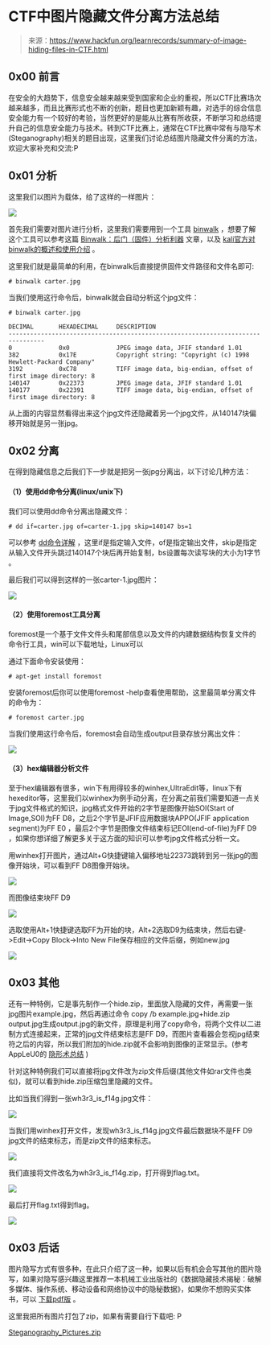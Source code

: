 <!--yml
category: 隐写
date: 2022-07-01 00:00:00
-->

# CTF中图片隐藏文件分离方法总结

> 来源：https://www.hackfun.org/learnrecords/summary-of-image-hiding-files-in-CTF.html

## 0x00 前言

在安全的大趋势下，信息安全越来越来受到国家和企业的重视，所以CTF比赛场次越来越多，而且比赛形式也不断的创新，题目也更加新颖有趣，对选手的综合信息安全能力有一个较好的考验，当然更好的是能从比赛有所收获，不断学习和总结提升自己的信息安全能力与技术。转到CTF比赛上，通常在CTF比赛中常有与隐写术(Steganography)相关的题目出现，这里我们讨论总结图片隐藏文件分离的方法，欢迎大家补充和交流:P

## 0x01 分析

这里我们以图片为载体，给了这样的一样图片：

![](http://img0.tuicool.com/QVVreiR.jpg!web)

首先我们需要对图片进行分析，这里我们需要用到一个工具 [binwalk](https://github.com/devttys0/binwalk) ，想要了解这个工具可以参考这篇 [Binwalk：后门（固件）分析利器](http://www.freebuf.com/sectool/15266.html) 文章，以及 [kali官方对binwalk的概述和使用介绍](http://tools.kali.org/forensics/binwalk) 。

这里我们就是最简单的利用，在binwalk后直接提供固件文件路径和文件名即可:

```
# binwalk carter.jpg
```

当我们使用这行命令后，binwalk就会自动分析这个jpg文件：

```
# binwalk carter.jpg

DECIMAL       HEXADECIMAL     DESCRIPTION
--------------------------------------------------------------------------------
0             0x0             JPEG image data, JFIF standard 1.01
382           0x17E           Copyright string: "Copyright (c) 1998 Hewlett-Packard Company"
3192          0xC78           TIFF image data, big-endian, offset of first image directory: 8
140147        0x22373         JPEG image data, JFIF standard 1.01
140177        0x22391         TIFF image data, big-endian, offset of first image directory: 8
```

从上面的内容显然看得出来这个jpg文件还隐藏着另一个jpg文件，从140147块偏移开始就是另一张jpg。

## 0x02 分离

在得到隐藏信息之后我们下一步就是把另一张jpg分离出，以下讨论几种方法：

#### （1）使用dd命令分离(linux/unix下)

我们可以使用dd命令分离出隐藏文件：

```
# dd if=carter.jpg of=carter-1.jpg skip=140147 bs=1
```

可以参考 [dd命令详解](http://www.cnblogs.com/qq78292959/archive/2012/02/23/2364760.html) ，这里if是指定输入文件，of是指定输出文件，skip是指定从输入文件开头跳过140147个块后再开始复制，bs设置每次读写块的大小为1字节 。

最后我们可以得到这样的一张carter-1.jpg图片：

![](http://img0.tuicool.com/maqeiyb.jpg!web)

#### （2）使用foremost工具分离

foremost是一个基于文件文件头和尾部信息以及文件的内建数据结构恢复文件的命令行工具，win可以下载地址，Linux可以

通过下面命令安装使用：

```
# apt-get install foremost
```

安装foremost后你可以使用foremost -help查看使用帮助，这里最简单分离文件的命令为：

```
# foremost carter.jpg
```

当我们使用这行命令后，foremost会自动生成output目录存放分离出文件：

![](http://img2.tuicool.com/73Ub2iF.png!web)

#### （3）hex编辑器分析文件

至于hex编辑器有很多，win下有用得较多的winhex,UltraEdit等，linux下有hexeditor等，这里我们以winhex为例手动分离，在分离之前我们需要知道一点关于jpg文件格式的知识，jpg格式文件开始的2字节是图像开始SOI(Start of Image,SOI)为FF D8，之后2个字节是JFIF应用数据块APPO(JFIF application segment)为FF E0 ，最后2个字节是图像文件结束标记EOI(end-of-file)为FF D9 ，如果你想详细了解更多关于这方面的知识可以参考jpg文件格式分析一文。

用winhex打开图片，通过Alt+G快捷键输入偏移地址22373跳转到另一张jpg的图像开始块，可以看到FF D8图像开始块。

![](http://img2.tuicool.com/QFjmuqr.png!web)

而图像结束块FF D9

![](http://img0.tuicool.com/aqmqe2z.png!web)

选取使用Alt+1快捷键选取FF为开始的块，Alt+2选取D9为结束块，然后右键-&gt;Edit-&gt;Copy Block-&gt;Into New File保存相应的文件后缀，例如new.jpg

![](http://img1.tuicool.com/IvYJVbB.png!web)

## 0x03 其他

还有一种特例，它是事先制作一个hide.zip，里面放入隐藏的文件，再需要一张jpg图片example.jpg，然后再通过命令 copy /b example.jpg+hide.zip output.jpg生成output.jpg的新文件，原理是利用了copy命令，将两个文件以二进制方式连接起来，正常的jpg文件结束标志是FF D9，而图片查看器会忽视jpg结束符之后的内容，所以我们附加的hide.zip就不会影响到图像的正常显示。(参考AppLeU0的 [隐形术总结](http://drops.wooyun.org/tips/4862) )

针对这种特例我们可以直接将jpg文件改为zip文件后缀(其他文件如rar文件也类似)，就可以看到hide.zip压缩包里隐藏的文件。

比如当我们得到一张wh3r3_is_f14g.jpg文件：

![](http://img2.tuicool.com/byqU7nY.jpg!web)

当我们用winhex打开文件，发现wh3r3_is_f14g.jpg文件最后数据块不是FF D9 jpg文件的结束标志，而是zip文件的结束标志。

![](http://img2.tuicool.com/IBbuY3N.png!web)

我们直接将文件改名为wh3r3_is_f14g.zip，打开得到flag.txt。

![](http://img2.tuicool.com/Vj2aQrE.png!web)

最后打开flag.txt得到flag。

![](http://img0.tuicool.com/ZjIJrqZ.jpg!web)

## 0x03 后话

图片隐写方式有很多种，在此只介绍了这一种，如果以后有机会会写其他的图片隐写，如果对隐写感兴趣这里推荐一本机械工业出版社的《数据隐藏技术揭秘：破解多媒体、操作系统、移动设备和网络协议中的隐秘数据》，如果你不想购买实体书，可以 [下载pdf版](http://www.jb51.net/books/434273.html) 。

这里我把所有图片打包了zip，如果有需要自行下载吧: P

[Steganography_Pictures.zip](https://www.hackfun.org/usr/uploads/2016/07/3701056190.zip)